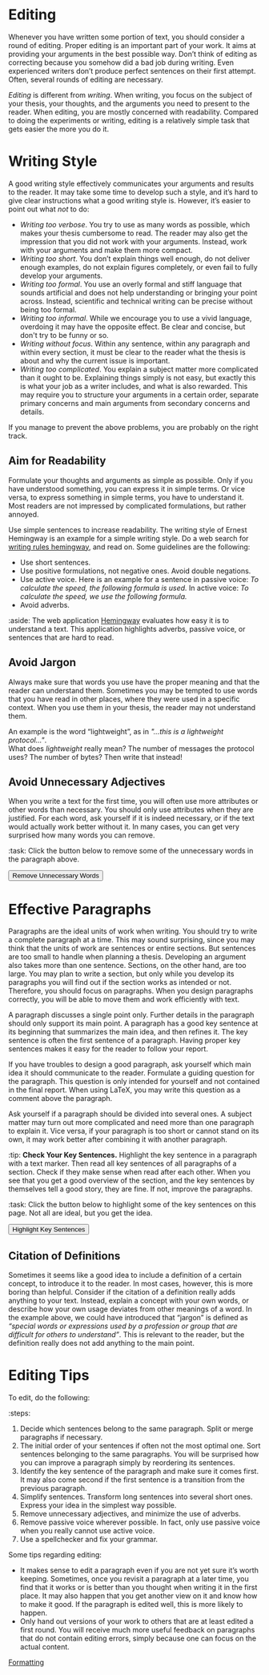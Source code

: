 # Editing

<span class="key">Whenever you have written some portion of text, you should consider a round of editing.</span> Proper editing is an important part of your work. It aims at providing your arguments in the best possible way. Don’t think of editing as correcting because you somehow did a bad job during writing. Even experienced writers don’t produce perfect sentences on their first attempt. Often, several rounds of editing are necessary.

<span class="key">*Editing* is different from *writing*.</span> When writing, you focus on the subject of your thesis, your thoughts, and the arguments you need to present to the reader.
When editing, you are mostly concerned with readability. Compared to doing the experiments or writing, editing is a relatively simple task that gets easier the more you do it.




# Writing Style

<span class="key">A good writing style effectively communicates your arguments and results to the reader.</span> It may take some time to develop such a style, and it’s hard to give clear instructions what a good writing style is. However, it’s easier to point out what *not* to do:

  - *Writing too verbose*. You try to use as many words as possible, which makes your thesis cumbersome to read. The reader may also get the impression that you did not work with your arguments. Instead, work with your arguments and make them more compact. 
  - *Writing too short*. You don’t explain things well enough, do not deliver enough examples, do not explain figures completely, or even fail to fully develop your arguments.
  - *Writing too formal*. You use an overly formal and stiff language that sounds artificial and does not help understanding or bringing your point across. Instead, scientific and technical writing can be precise without being too formal.
  - *Writing too informal*. While we encourage you to use a vivid language, overdoing it may have the opposite effect. Be clear and concise, but don't try to be funny or so.
  - *Writing without focus*. Within any sentence, within any paragraph and within every section, it must be clear to the reader what the thesis is about and why the current issue is important. 
  - *Writing too complicated*. You explain a subject matter more complicated	than it ought to be. Explaining things simply is not easy, but exactly this is what your job as a writer includes, and what is also rewarded. This may require you to structure your arguments in a certain order, separate primary concerns and main arguments from secondary concerns and details.

If you manage to prevent the above problems, you are probably on the right track. 

## Aim for Readability

<span class="key">Formulate your thoughts and arguments as simple as possible.</span> Only if you have understood something, you can express it in simple terms. Or vice versa, to express something in simple terms, you have to understand it. Most readers are not impressed by complicated formulations, but rather annoyed.

<span class="key">Use simple sentences to increase readability.</span> The writing style of Ernest Hemingway is an example for a simple writing style. Do a web search for [writing rules hemingway](https://lmgtfy.com/?q=writing+rules+hemingway), and read on. Some guidelines are the following:

- Use short sentences.
- Use positive formulations, not negative ones. Avoid double negations.
- Use active voice. Here is an example for a sentence in passive voice: *To calculate the speed, the following formula is used.* In active voice: *To calculate the speed, we use the following formula.*
- Avoid adverbs.

:aside: The web application [Hemingway](http://www.hemingwayapp.com) evaluates how easy it is to understand a text. This application highlights adverbs, passive voice, or sentences that are hard to read.


## Avoid Jargon

Always make sure that words you use have the proper meaning and that the reader can understand them. Sometimes you may be tempted to use words that you have read in other places, where they were used in a specific context. When you use them in your thesis, the reader may not understand them. 

An example is the word “lightweight”, as in _"...this is a lightweight protocol..."_.  
What does _lightweight_ really mean? The number of messages the protocol uses? The number of bytes? Then write that instead! 

## Avoid Unnecessary Adjectives

When you write a text for the first time, you will often use more attributes or other words than necessary. 
You should only use attributes when they are justified.
For each word, ask yourself if it is <span class="unnecessary">indeed</span> necessary, or if the text would <span class="unnecessary">actually</span> work better without it.
In many cases, you can get <span class="unnecessary">very</span> surprised how many words you can remove.

:task: Click the button below to remove some of the unnecessary words in the paragraph above.


<button type="button" class="btn btn-primary btn-sm" onclick="$('.unnecessary').css('text-decoration','line-through'); $('.unnecessary').css('color','red')">Remove Unnecessary Words</button>


# Effective Paragraphs

<span class="key">Paragraphs are the ideal units of work when writing.</span> You should try to write a complete paragraph at a time. This may sound surprising, since you may think that the units of work are sentences or entire sections. But sentences are too small to handle when planning a thesis. Developing an argument also takes more than one sentence. Sections, on the other hand, are too large. You may plan to write a section, but only while you develop its paragraphs you will find out if the section works as intended or not. Therefore, you should focus on paragraphs. When you design paragraphs correctly, you will be able to move them and work efficiently with text.

<span class="key">A paragraph discusses a single point only.</span> Further details in the paragraph should only support its main point. A paragraph has a good key sentence at its beginning that summarizes the main idea, and then refines it. The key sentence is often the first sentence of a paragraph. Having proper key sentences makes it easy for the reader to follow your report.

If you have troubles to design a good paragraph, ask yourself which main idea it should communicate to the reader. Formulate a guiding question for the paragraph. This question is only intended for yourself and not contained in the final report. When using LaTeX, you may write this question as a comment above the paragraph.

Ask yourself if a paragraph should be divided into several ones. A subject matter may turn out more complicated and need more than one paragraph to explain it.
Vice versa, if your paragraph is too short or cannot stand on its own, it may work better after combining it with another paragraph.

:tip: **Check Your Key Sentences.** Highlight the key sentence in a paragraph with a text marker. Then read all key sentences of all paragraphs of a section. Check if they make sense when read after each other. When you see that you get a good overview of the section, and the key sentences by themselves tell a good story, they are fine. If not, improve the paragraphs.


:task: Click the button below to highlight some of the key sentences on this page. Not all are ideal, but you get the idea.

<button type="button" class="btn btn-primary btn-sm" onclick="$('.key').css('background-color','yellow')">Highlight Key Sentences</button>



## Citation of Definitions

Sometimes it seems like a good idea to include a definition of a certain concept, to introduce it to the reader. In most cases, however, this is more boring than helpful. Consider if the citation of a definition really adds anything to your text. Instead, explain a concept with your own words, or describe how your own usage deviates from other meanings of a word.
In the example above, we could have introduced that “jargon” is defined as *“special words or expressions used by a profession or group that are difficult for others to understand”*. This is relevant to the reader, but the definition really does not add anything to the main point.


# Editing Tips

To edit, do the following:

:steps:
1. Decide which sentences belong to the same paragraph. Split or merge paragraphs if necessary.
2. The initial order of your sentences if often not the most optimal one. Sort sentences belonging to the same paragraphs. You will be surprised how you can improve a paragraph simply by reordering its sentences.
3. Identify the key sentence of the paragraph and make sure it comes first. It may also come second if the first sentence is a transition from the previous paragraph.
4. Simplify sentences. Transform long sentences into several short ones. Express your idea in the simplest way possible.
5. Remove unnecessary adjectives, and minimize the use of adverbs.
6. Remove passive voice wherever possible. In fact, only use passive voice when you really cannot use active voice.
7. Use a spellchecker and fix your grammar.


Some tips regarding editing:

- It makes sense to edit a paragraph even if you are not yet sure it’s worth keeping. Sometimes, once you revisit a paragraph at a later time, you find that it works or is better than you thought when writing it in the first place. It may also happen that you get another view on it and know how to make it good. If the paragraph is edited well, this is more likely to happen.
- Only hand out versions of your work to others that are at least edited a first round. You will receive much more useful feedback on paragraphs that do not contain editing errors, simply because one can focus on the actual content.


<a type="button" href="formatting.html" class="btn btn-outline-secondary float-right">Formatting <i class="fas fa-arrow-right"></i></a>